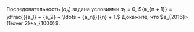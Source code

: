 Последовательность $(a_n)$ задана условиями $a_1=0$, ${a_{n + 1}} = \dfrac{{{a_1} + {a_2} +  \ldots  + {a_n}}}{n} + 1.$
Докажите, что $a_{2016}>{1\over 2}+a_{1000}$.